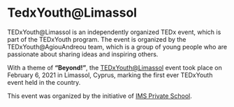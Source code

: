 # TedxYouth@Limassol

TEDxYouth@Limassol is an independently organized TEDx event, which is part of the TEDxYouth program. The event is organized by the TEDxYouth@AgiouAndreou team, which is a group of young people who are passionate about sharing ideas and inspiring others.

With a theme of **“Beyond!”**, the [TEDxYouth@Limassol](https://www.ted.com/tedx/events/39907) event took place on February 6, 2021 in Limassol, Cyprus, marking the first ever TEDxYouth event held in the country.

This event was organized by the initiative of [IMS Private School](https://ims-edu.com/).
